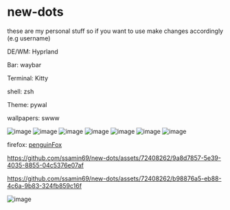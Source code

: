 # new-dots

these are my personal stuff so if you want to use make changes accordingly (e.g username)

DE/WM: Hyprland

Bar: waybar

Terminal: Kitty

shell: zsh

Theme: pywal

wallpapers: swww

![image](https://github.com/ssamin69/new-dots/assets/72408262/ee3c979d-3588-40b0-8a9c-2d4e154fd840)
![image](https://github.com/ssamin69/new-dots/assets/72408262/0367bf0b-8d0c-4cb0-bbf7-57b55808f5fb)
![image](https://github.com/ssamin69/new-dots/assets/72408262/de2995f4-bfc5-4685-9347-7deb900183df)
![image](https://github.com/ssamin69/new-dots/assets/72408262/c89a09c1-4937-4787-ad5f-ecc7b75092ef)
![image](https://github.com/ssamin69/new-dots/assets/72408262/675c493f-7bd5-4405-898f-c2d0b044c332)
![image](https://github.com/ssamin69/new-dots/assets/72408262/b2699495-8625-41c0-a657-5e7874070e23)
![image](https://github.com/ssamin69/new-dots/assets/72408262/c59434ee-90c2-400f-b814-3c0a6a76ba15)




firefox: [penguinFox](https://github.com/p3nguin-kun/penguinFox)

https://github.com/ssamin69/new-dots/assets/72408262/9a8d7857-5e39-4035-8855-04c5376e07af


https://github.com/ssamin69/new-dots/assets/72408262/b98876a5-eb88-4c6a-9b83-324fb859c16f









![image](https://github.com/ssamin69/new-dots/assets/72408262/db93cfd9-4d9a-4275-8293-cb1dcf120a94)




